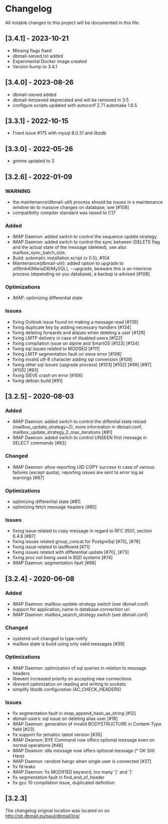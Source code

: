 # Changelog
All notable changes to this project will be documented in this file.

## [3.4.1] - 2023-10-21
- Missing flags fixed
- dbmail-sieved.txt added
- Experimental Docker image created
- Version bump to 3.4.1

## [3.4.0] - 2023-08-26
- dbmail-sieved added
- dbmail-timsieved deprecated and will be removed in 3.5
- configure scripts updated with autoconf 2.71 automake 1.6.5

## [3.3.1] - 2022-10-15
- Fixed issue #175 with mysql 8.0.31 and libzdb

## [3.3.0] - 2022-05-26
- gmime updated to 3

## [3.2.6] - 2022-01-09
### WARNING
- the maintenance(dbmail-util) process should be issues in a maintenance window do to massive changes on database, see [#108]
- compatibility compiler standard was raised to C17

### Added
- IMAP Daemon: added switch to control the sequence update strategy
- IMAP Daemon: added switch to control the sync between \DELETE flag and the actual state of the message (deleted), see also mailbox_sync_batch_size.
- Build: automatic installation script (v 0.5), #104
- Maintenance(dbmail-util): added option to upgrade to utf8mb4(MariaDB/MySQL), --upgrade, beaware this is an intensive process (depending on you database), a backup is advised [#108]

### Optimizations
- IMAP: optimizing differential state

### Issues
- fixing Outlook issue found on making a message read [#139]
- fixing duplicate key by adding necessary handlers [#134]
- fixing deleting forwards and aliases when deleting a user [#129]
- fixing LMTP delivery in case of disabled users [#122]
- fixing compilation issue on alpine and SmartOS [#123] [#124]
- fixing sql issues related to MODSEQ [#111]
- fixing LMTP segmentation fault on sieve error [#106]
- fixing invalid utf-8 character adding sql conversion [#108]
- fixing other sql issues (upgrade process) [#103] [#102] [#99] [#97] [#105] [#93]
- fixing SIEVE crash on error [#106]
- fixing debian build [#91]

## [3.2.5] - 2020-08-03
### Added
- IMAP Daemon: added switch to control the diffential state reload (mailbox_update_strategy=2), more information in dbmail.conf, mailbox_update_strategy_2_max_iterations [#81]
- IMAP Daemon: added switch to control UNSEEN first message in SELECT commands [#83]

### Changed
- IMAP Daemon: allow reporting UID COPY success in case of various failures (except quota), reporting issues are sent to error log as warnings [#87]
 
### Optimizations 
- optimizing differential state [#81]
- optimizing fetch message headers [#85]

### Issues
- fixing issue related to copy message in regard to RFC 3501, section 6.4.8 [#87]
- fixing issues related group_concat for PostgreSql [#75], [#78]
- fixing issue related to lastRowId [#71]
- fixing issues related with differential update [#70], [#73]
- fixing proc not being used in BSD systems [#74]
- IMAP Daemon: segmentation fault [#68]

## [3.2.4] - 2020-06-08
### Added
- IMAP Daemon: mailbox-update-strategy switch (see dbmail.conf)
- support for application_name in database connection uri
- IMAP Daemon: mailbox_search_strategy switch (see dbmail.conf)

### Changed
- systemd unit changed to type notify
- mailbox state is build using only valid messages [#39]


### Optimizations 
- IMAP Daemon: optimization of sql queries in relation to message headers
- libevent increased priority on accepting new connections
- libevent optimization on reading and writing to sockets
- simplify libzdb configuration (AC_CHECK_HEADERS)

### Issues
- fix segmentation fault in imap_append_hash_as_string [#12]
- dbmail-users: sql issue on deleting alias user [#18]
- IMAP Daemon: generation of invalid BODYSTRUCTURE in Content-Type field [#23]
- fix support for jemalloc latest version [#35]
- IMAP Deamon: BYE Command now offers optional message even on normal operations [#46]
- IMAP Deamon: idle message now offers optional message (* OK Still Here)
- IMAP Daemon: random hangs when single user is connected [#37]
- fix fd leaks
- IMAP Daemon: fix MODIFIED keyword, too many '[' and ']'
- fix segmentation fault in find_end_of_header
- fix gcc 10 compilation issue, duplicated definition


## [3.2.3] 

The changelog original location was located on on http://git.dbmail.eu/paul/dbmail/log/
